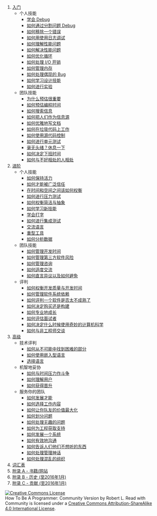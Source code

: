 1. [入门](1-Beginner/README.md)
	- 个人技能
		- [学会 Debug](1-Beginner/Personal-Skills/01-Learn-To-Debug.md)
		- [如何通过分割问题 Debug](1-Beginner/Personal-Skills/02-How-to-Debug-by-Splitting-the-Problem-Space.md)
		- [如何移除一个错误](1-Beginner/Personal-Skills/03-How-to-Remove-an-Error.md)
		- [如何用使用日志调试](1-Beginner/Personal-Skills/04-How-to-Debug-Using-a-Log.md)
		- [如何理解性能问题](1-Beginner/Personal-Skills/05-How-to-Understand-Performance-Problems.md)
		- [如何解决性能问题](1-Beginner/Personal-Skills/06-How-to-Fix-Performance-Problems.md)
		- [如何优化循环](1-Beginner/Personal-Skills/07-How-to-Optimize-Loops.md)
		- [如何处理 I/O 开销](1-Beginner/Personal-Skills/08-How-to-Deal-with-IO-Expense.md)
		- [如何管理内存](1-Beginner/Personal-Skills/09-How-to-Manage-Memory.md)
		- [如何处理偶现的 Bug](1-Beginner/Personal-Skills/10-How-to-Deal-with-Intermittent-Bugs.md)
		- [如何学习设计技能](1-Beginner/Personal-Skills/11-How-to-Learn-Design-Skills.md)
		- [如何进行实验](1-Beginner/Personal-Skills/12-How-to-Conduct-Experiments.md)
	- 团队技能
		- [为什么预估很重要](1-Beginner/Team-Skills/01-Why-Estimation-is-Important.md)
		- [如何预估编程时间](1-Beginner/Team-Skills/02-How-to-Estimate-Programming-Time.md)
		- [如何搜索信息](1-Beginner/Team-Skills/03-How-to-Find-Out-Information.md)
		- [如何把人们作为信息源](1-Beginner/Team-Skills/04-How-to-Utilize-People-as-Information-Sources.md)
		- [如何优雅地写文档](1-Beginner/Team-Skills/05-How-to-Document-Wisely.md)
		- [如何在垃圾代码上工作](1-Beginner/Team-Skills/06-How-to-Work-with-Poor-Code.md)
		- [如何使用源代码控制](1-Beginner/Team-Skills/07-How-to-Use-Source-Code-Control.md)
		- [如何进行单元测试](1-Beginner/Team-Skills/08-How-to-Unit-Test.md)
		- [毫无头绪？休息一下](1-Beginner/Team-Skills/09-Take-Breaks-when-Stumped.md)
		- [如何决定下班时间](1-Beginner/Team-Skills/10-How-to-Recognize-When-to-Go-Home.md)
		- [如何与不好相处的人相处](1-Beginner/Team-Skills/11-How-to-Deal-with-Difficult-People.md)
2. [进阶](2-Intermediate/README.md)
	- 个人技能
		- [如何保持活力](2-Intermediate/Personal-Skills/01-How-to-Stay-Motivated.md)
		- [如何才能被广泛信任](2-Intermediate/Personal-Skills/02-How-to-be-Widely-Trusted.md)
		- [在时间和空间之间该如何权衡](2-Intermediate/Personal-Skills/03-How-to-Tradeoff-Time-vs-Space.md)
		- [如何进行压力测试](2-Intermediate/Personal-Skills/04-How-to-Stress-Test.md)
		- [如何权衡简洁与抽象](2-Intermediate/Personal-Skills/05-How-to-Balance-Brevity-and-Abstraction.md)
		- [如何学习新技能](2-Intermediate/Personal-Skills/06-How-to-Learn-New-Skills.md)
		- [学会打字](2-Intermediate/Personal-Skills/07-Learn-to-Type.md)
		- [如何进行集成测试](2-Intermediate/Personal-Skills/08-How-to-Do-Integration-Testing.md)
		- [交流语言](2-Intermediate/Personal-Skills/09-Communication-Languages.md)
		- [重型工具](2-Intermediate/Personal-Skills/10-Heavy-Tools.md)
		- [如何分析数据](2-Intermediate/Personal-Skills/11-How-to-analyze-data.md)
	- 团队技能
		- [如何管理开发时间](2-Intermediate/Team-Skills/01-How-to-Manage-Development-Time.md)
		- [如何管理第三方软件风险](2-Intermediate/Team-Skills/02-How-to-Manage-Third-Party-Software-Risks.md)
		- [如何管理咨询](2-Intermediate/Team-Skills/03-How-to-Manage-Consultants.md)
		- [如何适度交流](2-Intermediate/Team-Skills/04-How-to-Communicate-the-Right-Amount.md)
		- [如何直言异议以及如何避免](2-Intermediate/Team-Skills/05-How-to-Disagree-Honestly-and-Get-Away-with-It.md)
	- 评判
		- [如何权衡开发质量与开发时间](2-Intermediate/Judgment/01-How-to-Tradeoff-Quality-Against-Development-Time.md)
		- [如何管理软件系统依赖](2-Intermediate/Judgment/02-How-to-Manage-Software-System-Dependence.md)
		- [如何评判一个软件是否太不成熟了](2-Intermediate/Judgment/03-How-to-Decide-if-Software-is-Too-Immature.md)
		- [如何决定购买还是构建](2-Intermediate/Judgment/04-How-to-Make-a-Buy-vs-Build-Decision.md)
		- [如何专业地成长](2-Intermediate/Judgment/05-How-to-Grow-Professionally.md)
		- [如何评估面试者](2-Intermediate/Judgment/06-How-to-Evaluate-Interviewees.md)
		- [如何决定什么时候使用奇妙的计算机科学](2-Intermediate/Judgment/07-How-to-Know-When-to-Apply-Fancy-Computer-Science.md)
		- [如何与非工程师交谈](2-Intermediate/Judgment/08-How-to-Talk-to-Non-Engineers.md)
3. [高级](3-Advanced/README.md)
	- 技术评判
        - [如何从不可能中找到困难的部分](3-Advanced/Technical-Judgment/01-How-to-Tell-the-Hard-From-the-Impossible.md)
        - [如何使用嵌入型语言](3-Advanced/Technical-Judgment/02-How-to-Utilize-Embedded-Languages.md)
        - [选择语言](3-Advanced/Technical-Judgment/03-Choosing-Languages.md)
    - 机智地妥协
        - [如何与时间压力作斗争](3-Advanced/Compromising-Wisely/01-How-to-Fight-Schedule-Pressure.md)
        - [如何理解用户](3-Advanced/Compromising-Wisely/02-How-to-Understand-the-User.md)
        - [如何获得晋升](3-Advanced/Compromising-Wisely/03-How-to-Get-a-Promotion.md)
    - 服务你的团队
        - [如何发展才能](3-Advanced/Serving-Your-Team/01-How-to-Develop-Talent.md)
        - [如何选择工作内容](3-Advanced/Serving-Your-Team/02-How-to-Choose-What-to-Work-On.md)
        - [如何让你队友的价值最大化](3-Advanced/Serving-Your-Team/03-How-to-Get-the-Most-From-Your-Teammates.md)
        - [如何划分问题](3-Advanced/Serving-Your-Team/04-How-to-Divide-Problems-Up.md)
        - [如何处理无趣的问题](3-Advanced/Serving-Your-Team/05-How-to-Handle-Boring-Tasks.md)
        - [如何为工程获取支持](3-Advanced/Serving-Your-Team/06-How-to-Gather-Support-for-a-Project.md)
        - [如何发展一个系统](3-Advanced/Serving-Your-Team/07-How-to-Grow-a-System.md)
        - [如何有效地沟通](3-Advanced/Serving-Your-Team/08-How-to-Communicate-Well.md)
        - [如何告诉人们他们不想听的东西](3-Advanced/Serving-Your-Team/09-How-to-Tell-People-Things-They-Dont-Want-to-Hear.md)
        - [如何处理管理神话](3-Advanced/Serving-Your-Team/10-How-to-Deal-with-Managerial-Myths.md)
        - [如何处理混乱的组织](3-Advanced/Serving-Your-Team/11-How-to-Deal-with-Organizational-Chaos.md)
4. [词汇表](4-Glossary.md)
5. [附录 A - 书籍/网站](5-Bibliography.md)
6. [附录 B - 历史 (至2016年1月)](6-History.md)
6. [附录 C - 贡献 (至2016年1月)](7-Contributions.md)


<a rel="license" href="http://creativecommons.org/licenses/by-sa/4.0/"><img alt="Creative Commons License" style="border-width:0" src="https://i.creativecommons.org/l/by-sa/4.0/88x31.png" /></a><br /><span xmlns:dct="http://purl.org/dc/terms/" href="http://purl.org/dc/dcmitype/Text" property="dct:title" rel="dct:type">How To Be A Programmer: Community Version</span> by <span xmlns:cc="http://creativecommons.org/ns#" property="cc:attributionName">Robert L. Read with Community</span> is licensed under a <a rel="license" href="http://creativecommons.org/licenses/by-sa/4.0/">Creative Commons Attribution-ShareAlike 4.0 International License</a>.
